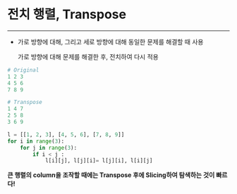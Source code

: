 # 전치 행렬, Transpose

---

- 가로 방향에 대해, 그리고 세로 방향에 대해 동일한 문제를 해결할 때 사용

  가로 방향에 대해 문제를 해결한 후, 전치하여 다시 적용

```python
# Original
1 2 3
4 5 6
7 8 9
```

```python
# Transpose
1 4 7
2 5 8
3 6 9
```

```python
l = [[1, 2, 3], [4, 5, 6], [7, 8, 9]]
for i in range(3):
    for j in range(3):
        if i < j :
            l[i][j], l[j][i]= l[j][i], l[i][j]
```

**큰 행렬의 column을 조작할 때에는 Transpose 후에 Slicing하여 탐색하는 것이 빠르다!**

